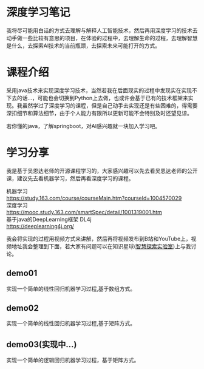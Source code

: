 # 深度学习笔记
我将尽可能用白话的方式去理解与解释人工智能技术，然后再用深度学习的技术去动手做一些比较有意思的项目，在体验的过程中，去理解生命的过程，去理解智慧是什么，去探索AI技术的当前瓶颈，去探索未来可能打开的方式。

# 课程介绍
采用java技术来实现深度学习技术，当然若我在后面现实的过程中发现实在实现不下去的话...，可能也会切换到Python上去做，也或许会基于已有的技术框架来实现。我虽然学过了深度学习的课程，但是自己动手去实现还是有些困难的，得需要深扣细节和算法细节，由于个人能力有限所以更新可能不会特别及时还望见谅。

若你懂的java，了解springboot，对AI感兴趣就一块加入学习吧。

# 学习分享

我是基于吴恩达老师的开源课程学习的，大家感兴趣可以先去看吴恩达老师的公开课，建议先去看机器学习，然后再看深度学习的课程。   

机器学习  
https://study.163.com/course/courseMain.htm?courseId=1004570029   
深度学习   
https://mooc.study.163.com/smartSpec/detail/1001319001.htm  
基于java的DeepLearning框架 DL4j  
https://deeplearning4j.org/   

我会将实现的过程用视频方式来讲解，然后再将视频发布到B站和YouTube上，视频地址我会整理到下面，若大家有问题可以在知识星球([智慧探索实验室](images/discuss.jpg))上与我讨论。


## demo01
实现一个简单的线性回归机器学习过程,基于数组方式。

## demo02
实现一个简单的线性回归机器学习过程,基于矩阵方式。

## demo03(实现中...)
实现一个简单的逻辑回归机器学习过程，基于矩阵方式。




